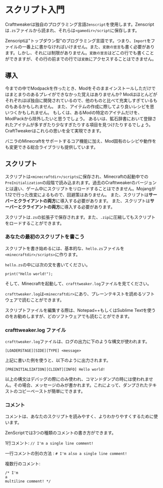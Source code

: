 # スクリプト入門

Crafttweakerは独自のプログラミング言語`Zenscript`を使用します。Zenscriptは`.zs`ファイルから読まれ、それらは`<gamedir>/script`に保存します。

Zenscriptは"トップダウン型"のプログラミング言語です。つまり、`Import`をファイルの一番上に書かなければいけません。また、`変数の宣言`も書く必要があります。しかし、それには制限がありません。`変数の宣言`はどこの行でも書くことができますが、その行の前までの行では`変数`にアクセスすることはできません。

## 導入

今までの中でModpackを作ったとき、Modをそのままインストールしただけではまとまりのあるプレイができなかった覚えはありませんか? Modはほとんどがそれぞれほぼ独自に開発されているので、他のものと比べて充実しすぎているものもあるかもしれません。 また、アイテムの作成に際してより良いレシピを思いつくかもしれません。 もしくは、あるModの特定のアイテムだけを、ModPackから除外したいと思うでしょう。 あるいは、鉱石辞書において登録されたアイテムが多すぎたり少なすぎたりする項目を見つけたりするでしょう。 CraftTweakerはこれらの思いを全て実現できます。

バニラのMinecraftをサポートするコア機能に加え、Mod固有のレシピや動作をも変更できる総合ライブラリも提供しています。

## スクリプト

スクリプトは`<minecraftdir>/scripts`に保存され、Minecraftの起動中での`PreInitialization`の段階で読み込まれます。過去のCrafttweakerのバージョンとは違い、ゲーム中にスクリプトをリロードすることはできません。Mojangが1.12で行った改変によるもので、回避策はありません。 また、スクリプトは**サーバーとクライアントの両方**に導入する必要があります。 また、スクリプトは**サーバーとクライアントの両方**に導入する必要があります。

スクリプトは`.zs`の拡張子で保存されます。また、`.zip`に圧縮してもスクリプトをロードすることができます。

### あなたの最初のスクリプトを書こう

スクリプトを書き始めるには、基本的な、`hello.zs`ファイルを`<minecraftdir>/scripts>`に作ります。

`hello.zs`の中には次の文を書いてください。

```zenscript
print("Hello world!");
```

そして、Minecraftを起動して、`crafttweaker.log`ファイルを見てください。

`crafttweaker.log`は`<minecraftdir>`にあり、プレーンテキストを読めるソフトウェアで読むことができます。

スクリプトファイルを編集する際は、Notepad++もしくはSublime Textを使うのをお勧めしますが、どのソフトウェアでも読むことができます。

### crafttweaker.log ファイル

`crafttweaker.log`ファイルは、ログの出力に下のような構文が使われます。

    [LOADERSTAGE][SIDE][TYPE] <message>
    

上記に書いた例を使うと、以下のように出力されます。

    [PREINITIALIZATION][CLIENT][INFO] Hello world!
    

以上の構文はデバッグの際にのみ使われ、コマンドダンプの時には使われません。その場合、メッセージのみが書かれます。これによって、ダンプされたテキストのコピーペーストが簡単にできます。

### コメント

コメントは、あなたのスクリプトを読みやすく、よりわかりやすくするために使います。

ZenScriptでは3つの種類のコメントの書き方ができます。

1行コメント: `// I'm a single line comment!`

一行コメントの別の方法 : `# I'm also a single line comment!`

複数行のコメント:

    /* I'm 
    a
    multiline comment! */